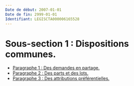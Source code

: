 ```yaml
---
Date de début: 2007-01-01
Date de fin: 2999-01-01
Identifiant: LEGISCTA000006165528
---
```


<h1>Sous-section 1 : Dispositions communes.</h1>

- [Paragraphe 1 : Des demandes en partage.](paragraphe_1/README.md)
- [Paragraphe 2 : Des parts et des lots.](paragraphe_2/README.md)
- [Paragraphe 3 : Des attributions préférentielles.](paragraphe_3/README.md)
